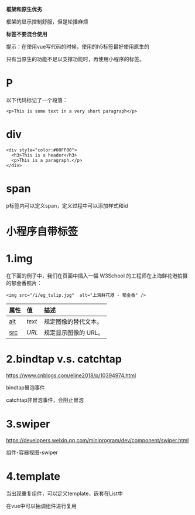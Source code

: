 **框架和原生优劣**

框架的显示控制舒服，但是轮播麻烦



**标签不要混合使用**

提示：在使用vue写代码的时候，使用的h5标签最好使用原生的

只有当原生的功能不足以支撑功能时，再使用小程序的标签。

# P

以下代码标记了一个段落：

```
<p>This is some text in a very short paragraph</p>
```

#  div

```
<div style="color:#00FF00">
  <h3>This is a header</h3>
  <p>This is a paragraph.</p>
</div>
```

# span

p标签内可以定义span，定义过程中可以添加样式和id

# 小程序自带标签

# 1.img 

在下面的例子中，我们在页面中插入一幅 W3School 的工程师在上海鲜花港拍摄的郁金香照片：

```
<img src="/i/eg_tulip.jpg"  alt="上海鲜花港 - 郁金香" />
```

| 属性                                                    | 值     | 描述                 |
| :------------------------------------------------------ | :----- | :------------------- |
| [alt](https://www.w3school.com.cn/tags/att_img_alt.asp) | *text* | 规定图像的替代文本。 |
| [src](https://www.w3school.com.cn/tags/att_img_src.asp) | *URL*  | 规定显示图像的 URL。 |



# 2.bindtap v.s. catchtap

https://www.cnblogs.com/eline2018/p/10394974.html

bindtap冒泡事件

catchtap非冒泡事件，会阻止冒泡

# 3.swiper

https://developers.weixin.qq.com/miniprogram/dev/component/swiper.html

组件-容器视图-swiper

# 4.template

当出现重复组件，可以定义template，嵌套在List中

在vue中可以抽调组件进行复用

